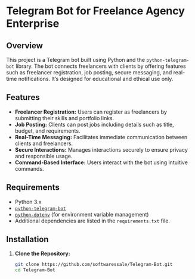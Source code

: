 # Telegram Bot for Freelance Agency Enterprise

## Overview
This project is a Telegram bot built using Python and the `python-telegram-bot` library. The bot connects freelancers with clients by offering features such as freelancer registration, job posting, secure messaging, and real-time notifications. It’s designed for educational and ethical use only.

## Features
- **Freelancer Registration:** Users can register as freelancers by submitting their skills and portfolio links.
- **Job Posting:** Clients can post jobs including details such as title, budget, and requirements.
- **Real-Time Messaging:** Facilitates immediate communication between clients and freelancers.
- **Secure Interactions:** Manages interactions securely to ensure privacy and responsible usage.
- **Command-Based Interface:** Users interact with the bot using intuitive commands.

## Requirements
- Python 3.x
- [`python-telegram-bot`](https://github.com/python-telegram-bot/python-telegram-bot)
- [`python-dotenv`](https://github.com/theskumar/python-dotenv) (for environment variable management)
- Additional dependencies are listed in the `requirements.txt` file.

## Installation
1. **Clone the Repository:**
   ```bash
   git clone https://github.com/softwaressale/Telegram-Bot.git
   cd Telegram-Bot
